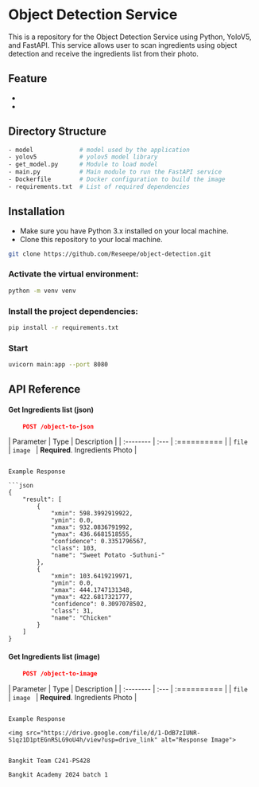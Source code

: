 # Object Detection Service

This is a repository for the Object Detection Service using Python, YoloV5, and FastAPI. This service allows user to scan ingredients using object detection and receive the ingredients list from their photo.

## Feature

-
-

## Directory Structure

```bash
- model             # model used by the application
- yolov5            # yolov5 model library
- get_model.py      # Module to load model
- main.py           # Main module to run the FastAPI service
- Dockerfile        # Docker configuration to build the image
- requirements.txt  # List of required dependencies
```

## Installation

- Make sure you have Python 3.x installed on your local machine.
- Clone this repository to your local machine.

```bash
git clone https://github.com/Reseepe/object-detection.git
```

### Activate the virtual environment: 

```bash
python -m venv venv
```

### Install the project dependencies:

```bash
pip install -r requirements.txt
```

### Start

```bash
uvicorn main:app --port 8080
```

## API Reference

#### Get Ingredients list (json)

```json
    POST /object-to-json
```

| Parameter     | Type      | Description                           |
| :--------     | :---      | :==========                           |
| `file      `  | `image `  | **Required**. Ingredients Photo       |
```

Example Response

```json
{
    "result": [
        {
            "xmin": 598.3992919922,
            "ymin": 0.0,
            "xmax": 932.0836791992,
            "ymax": 436.6681518555,
            "confidence": 0.3351796567,
            "class": 103,
            "name": "Sweet Potato -Suthuni-"
        },
        {
            "xmin": 103.6419219971,
            "ymin": 0.0,
            "xmax": 444.1747131348,
            "ymax": 422.6817321777,
            "confidence": 0.3097078502,
            "class": 31,
            "name": "Chicken"
        }
    ]
}
```

#### Get Ingredients list (image)

```json
    POST /object-to-image
```

| Parameter     | Type      | Description                           |
| :--------     | :---      | :==========                           |
| `file      `  | `image `  | **Required**. Ingredients Photo       |
```

Example Response

<img src="https://drive.google.com/file/d/1-DdB7zIUNR-S1qz1D1ptEGnRSLG9oU4h/view?usp=drive_link" alt="Response Image">


Bangkit Team C241-PS428

Bangkit Academy 2024 batch 1
